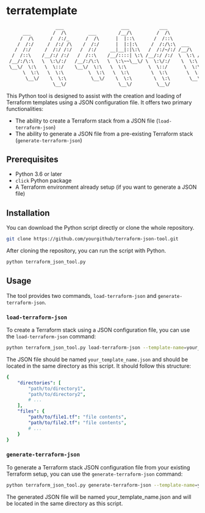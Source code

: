 # terratemplate
```txt
                  ___                     ___           ___                 
      ___        /  /\        ___        /__/\         /  /\                
     /  /\      /  /:/_      /  /\      |  |::\       /  /::\               
    /  /:/     /  /:/ /\    /  /:/      |  |:|:\     /  /:/\:\  ___     ___ 
   /  /:/     /  /:/ /:/   /  /:/     __|__|:|\:\   /  /:/~/:/ /__/\   /  /\
  /  /::\    /__/:/ /:/   /  /::\    /__/::::| \:\ /__/:/ /:/  \  \:\ /  /:/
 /__/:/\:\   \  \:\/:/   /__/:/\:\   \  \:\~~\__\/ \  \:\/:/    \  \:\  /:/ 
 \__\/  \:\   \  \::/    \__\/  \:\   \  \:\        \  \::/      \  \:\/:/  
      \  \:\   \  \:\         \  \:\   \  \:\        \  \:\       \  \::/   
       \__\/    \  \:\         \__\/    \  \:\        \  \:\       \__\/    
                 \__\/                   \__\/         \__\/                
```

This Python tool is designed to assist with the creation and loading of Terraform templates using a JSON configuration file. It offers two primary functionalities:
- The ability to create a Terraform stack from a JSON file (`load-terraform-json`)
- The ability to generate a JSON file from a pre-existing Terraform stack (`generate-terraform-json`)

## Prerequisites

- Python 3.6 or later
- `click` Python package
- A Terraform environment already setup (if you want to generate a JSON file)

## Installation

You can download the Python script directly or clone the whole repository.

```bash
git clone https://github.com/yourgithub/terraform-json-tool.git
```

After cloning the repository, you can run the script with Python.

```bash
python terraform_json_tool.py
```

## Usage

The tool provides two commands, `load-terraform-json` and `generate-terraform-json`.

### `load-terraform-json`

To create a Terraform stack using a JSON configuration file, you can use the `load-terraform-json` command:

```bash
python terraform_json_tool.py load-terraform-json --template-name=your_template_name
```

The JSON file should be named `your_template_name.json` and should be located in the same directory as this script. It should follow this structure:

```yaml
{
    "directories": [
        "path/to/directory1",
        "path/to/directory2",
        # ...
    ],
    "files": {
        "path/to/file1.tf": "file contents",
        "path/to/file2.tf": "file contents",
        # ...
    }
}
```

### `generate-terraform-json`

To generate a Terraform stack JSON configuration file from your existing Terraform setup, you can use the `generate-terraform-json` command:

```bash
python terraform_json_tool.py generate-terraform-json --template-name=your_template_name
```

The generated JSON file will be named your_template_name.json and will be located in the same directory as this script.

